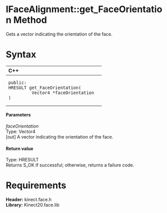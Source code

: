 IFaceAlignment::get\_FaceOrientation Method  
===========================================  

Gets a vector indicating the orientation of the face. <span id="syntaxSection"></span>

Syntax  
======  

<table>
<colgroup>
<col width="100%" />
</colgroup>
<thead>
<tr class="header">
<th align="left">C++</th>
</tr>
</thead>
<tbody>
<tr class="odd">
<td align="left"><pre><code>public:  
HRESULT get_FaceOrientation(  
         Vector4 *faceOrientation  
)</code></pre></td>
</tr>
</tbody>
</table>

<span id="ID4EG"></span>
#### Parameters  

*faceOrientation*    
Type: Vector4  
[out] A vector indicating the orientation of the face.  

<span id="ID4EP"></span>
#### Return value  

Type: HRESULT  
Returns S\_OK if successful; otherwise, returns a failure code.  

<span id="requirements"></span>

Requirements  
============  

**Header:** kinect.face.h  
**Library:** Kinect20.face.lib  



<!--Please do not edit the data in the comment block below.-->
<!--
TOCTitle : get_FaceOrientation Method
RLTitle : IFaceAlignment::get_FaceOrientation Method
KeywordK : get_FaceOrientation method
KeywordK : IFaceAlignment::get_FaceOrientation method
KeywordF : IFaceAlignment::get_FaceOrientation
KeywordF : get_FaceOrientation
KeywordF : Microsoft.Kinect.face.IFaceAlignment.get_FaceOrientation(Vector4@)
KeywordA : M:Microsoft.Kinect.face.IFaceAlignment.get_FaceOrientation(Vector4@)
AssetID : M:Microsoft.Kinect.face.IFaceAlignment.get_FaceOrientation(Vector4@)
Locale : en-us
CommunityContent : 1
APIType : Managed
APILocation : 
APIName : Microsoft.Kinect.face.IFaceAlignment::get_FaceOrientation
TargetOS : Windows
TopicType : kbSyntax
DevLang : C++
DocSet : K4Wv2
ProjType : K4Wv2Proj
Technology : Kinect for Windows
Product : Kinect for Windows SDK v2
productversion : 20
-->

